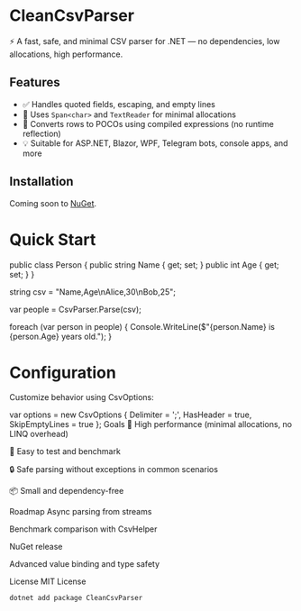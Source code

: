 # CleanCsvParser

⚡️ A fast, safe, and minimal CSV parser for .NET — no dependencies, low allocations, high performance.

## Features

- ✅ Handles quoted fields, escaping, and empty lines
- 🚀 Uses `Span<char>` and `TextReader` for minimal allocations
- 🧱 Converts rows to POCOs using compiled expressions (no runtime reflection)
- 💡 Suitable for ASP.NET, Blazor, WPF, Telegram bots, console apps, and more

## Installation

Coming soon to [NuGet](https://www.nuget.org/).

# Quick Start
public class Person
{
    public string Name { get; set; }
    public int Age { get; set; }
}

string csv = "Name,Age\nAlice,30\nBob,25";

var people = CsvParser.Parse<Person>(csv);

foreach (var person in people)
{
    Console.WriteLine($"{person.Name} is {person.Age} years old.");
}

# Configuration
Customize behavior using CsvOptions:

var options = new CsvOptions
{
    Delimiter = ';',
    HasHeader = true,
    SkipEmptyLines = true
};
Goals
🔬 High performance (minimal allocations, no LINQ overhead)

🧪 Easy to test and benchmark

🔒 Safe parsing without exceptions in common scenarios

📦 Small and dependency-free

Roadmap
 Async parsing from streams

 Benchmark comparison with CsvHelper

 NuGet release

 Advanced value binding and type safety

License
MIT License

```bash
dotnet add package CleanCsvParser
